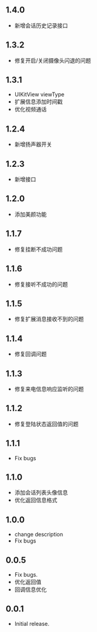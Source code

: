 ## 1.4.0
* 新增会话历史记录接口

## 1.3.2
* 修复开启/关闭摄像头闪退的问题

## 1.3.1
* UIKitView viewType
* 扩展信息添加时间戳
* 优化视频通话

<!-- ## 1.2.15
* Fix bugs

## 1.2.14
* Fix bugs

## 1.2.13
* Fix bugs

## 1.2.12
* Fix bugs

## 1.2.11
* Fix bugs

## 1.2.10
* Fix bugs

## 1.2.9
* Fix bugs

## 1.2.8
* Fix bugs

## 1.2.7
* Fix bugs

## 1.2.6
* Fix bugs

## 1.2.5
* Fix bugs -->

## 1.2.4
* 新增扬声器开关

## 1.2.3
* 新增接口

<!-- ## 1.2.2
* Fix bugs

## 1.2.1
* Fix bugs -->

## 1.2.0
* 添加美颜功能

## 1.1.7
* 修复挂断不成功问题

## 1.1.6
* 修复接听不成功的问题

## 1.1.5
* 修复扩展消息接收不到的问题

## 1.1.4
* 修复回调问题

## 1.1.3
* 修复来电信息响应监听的问题

## 1.1.2
* 修复登陆状态返回值的问题

## 1.1.1
* Fix bugs

## 1.1.0
* 添加会话列表头像信息
* 优化返回信息格式

## 1.0.0
* change description
* Fix bugs

## 0.0.5
* Fix bugs.
* 优化返回值
* 回调信息优化

<!-- ## 0.0.4
* 增加 IM.

## 0.0.3
* Fix bugs.

## 0.0.2

* Fix bugs. -->

## 0.0.1

* Initial release.


